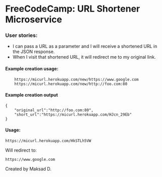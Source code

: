 # FreeCodeCamp: URL Shortener Microservice

### User stories:

* I can pass a URL as a parameter and I will receive a shortened URL in the JSON response.
* When I visit that shortened URL, it will redirect me to my original link.

#### Example creation usage:
```
	https://micurl.herokuapp.com/new/https://www.google.com
	https://micurl.herokuapp.com/new/http://foo.com:80
```

#### Example creation output
```
{
	"original_url":"http://foo.com:80",
	"short_url":"https://micurl.herokuapp.com/HJcn_29Eb"
}
```

#### Usage:
```
https://micurl.herokuapp.com/HkSTLh5VW
```
Will redirect to:

```
https://www.google.com
```

Created by Maksad D.
